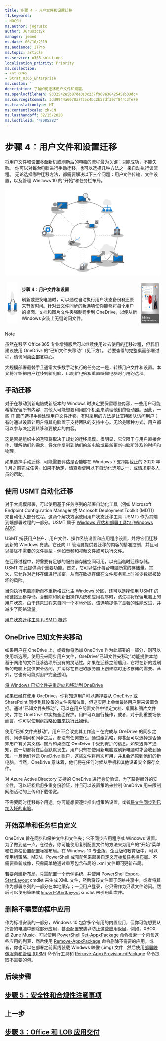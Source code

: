 ```yaml
---
title: 步骤 4 - 用户文件和设置迁移
f1.keywords:
- NOCSH
ms.author: jogruszc
author: JGruszczyk
manager: jemed
ms.date: 06/10/2019
ms.audience: ITPro
ms.topic: article
ms.service: o365-solutions
localization_priority: Priority
ms.collection:
- Ent_O365
- Strat_O365_Enterprise
ms.custom: ''
description: 了解如何迁移用户文件和设置。
ms.openlocfilehash: 9332542e5b87de3e3c237f969a3842545eb03dc4
ms.sourcegitcommit: 3dd9944a6070a7f35c4bc2b57df397f844c3fe79
ms.translationtype: HT
ms.contentlocale: zh-CN
ms.lasthandoff: 02/15/2020
ms.locfileid: "42085282"
---
```

# <a name="step-4-user-files-and-settings-migration"></a>步骤 4：用户文件和设置迁移

将用户文件和设置移至新机或刷新后的电脑的流程最为关键；只能成功，不能失败。 你可以对每台电脑进行手动迁移，也可以选择几种方法之一来自动执行该流程。 无论选择哪种迁移方法，都需要解决以下三个问题：用户文件传输、文件设置，以及管理 Windows 10 的“开始”和任务栏布局。

![](../media/step-4-user-files-and-settings-migration-media/step-4-user-files-and-settings-migration-media-1.png)

<table>
<thead>
<td><img src="../media/desktop-deployment-center-home-media/desktop-deployment-center-home-media-7.png" alt="Step 4" height="135" width="135" /></td>
<td><p><strong>步骤 4：用户文件和设置</strong></p>
<p>刷新或更换电脑时，可以通过自动执行用户状态备份和还原来节省时间。针对云文件同步的新选项使你能够将每个用户的桌面、文档和图片文件夹强制同步到 OneDrive，以便从新 Windows 安装上无缝访问文件。</p></td>
<td><a href="https://aka.ms/ddev4" target="_blank"><img src="../media/desktop-deployment-center-home-media/desktop-deployment-center-home-media-17.png" alt="Step 4" height="130" width="231" /></a></td>
</thead>
</table>

>[!NOTE]
>虽然在移至 Office 365 专业增强版后可以继续使用过去使用的迁移过程，但我们建议使用 OneDrive 的“已知文件夹移动”（见下方）。 若要查看的完整桌面部署过程，请访问[桌面部署中心](https://aka.ms/HowToShift)。
>

大规模部署最棘手且通常大多数手动执行的任务之一是，转移用户文件和设置。本文将介绍把用户迁移到新电脑、已刷新电脑和重置映像电脑时可用的选项。

## <a name="manual-migration"></a>手动迁移

对于在移动到新电脑或新版本的 Windows 时决定要保留哪些内容，一些用户可能希望保留所有内容，其他人可能想要利用这个机会来清理他们的驱动器。因此，一些 IT 部门选择手动处理用户文件迁移，有时采用的方法是让支持团队访问用户；有时通过设置让用户将其电脑置于支持团队的支持中心。无论是哪种方式，用户都可以参与决定要转移和要放弃的内容。

这是否是组织中的选项将取决于规划的迁移规模。很明显，它仅限于与用户直接合作、理解他们的需求、将文件复制到他们的新电脑或最新更新电脑所涉及的时间和物理。

如果选择手动迁移，可能需要评估是否能够在 Windows 7 支持期截止的 2020 年 1 月之前完成任务。如果不确定，请查看使用以下自动化选项之一，或请求更多人员的帮助。

## <a name="automated-migration-using-usmt"></a>使用 USMT 自动化迁移 

对于大规模部署，可以使用基于任务序列的部署自动化工具（例如 Microsoft Endpoint Configuration Manager 或 Microsoft Deployment Toolkit (MDT)）来自动化大部分过程。这两个解决方案使用用户状态迁移工具 (USMT) 作为其端到端部署过程的一部分。USMT 属于 [Windows 评估和部署工具包 (Windows ADK)](https://docs.microsoft.com/windows-hardware/get-started/adk-install)

USMT 捕获用户帐户、用户文件、操作系统设置和应用程序设置，并将它们迁移到新的 Windows 安装。它还向 IT 管理员提供要迁移的内容的精准控制，并且可以排除不需要的文件类型 - 例如音频和视频文件或可执行文件。

在迁移过程中，将需要有足够的服务器存储空间可用，以充当临时迁移存储。USMT 在此提供两个重要功能。首先，它可以估计每台电脑所需的存储量。其次，它允许对迁移存储进行加密，从而在数据存储在文件服务器上时减少数据被破坏的风险。

当你执行电脑刷新而不重新格式化主 Windows 分区，还可以选择使用 USMT 的硬链接迁移存储。当删除和刷新旧操作系统和应用程序时，该过程将保留电脑上的用户状态。由于还原过程来自同一个本地分区，该选项提供了显著的性能改进，并减少了网络流量。

[用户状态迁移工具 (USMT) 概述](https://docs.microsoft.com/windows/deployment/usmt/usmt-overview)

## <a name="onedrive-known-folder-move"></a>OneDrive 已知文件夹移动

如果用户在 OneDrive 上，或者你将添加 OneDrive 作为此部署的一部分，则可以使用新选项。使用云来同步用户文件，OneDrive“已知文件夹移动”功能提供本地基于网络的文件迁移选项所没有的灵活性。如果在迁移之前启用，它将在新的或刷新的电脑上提供安全访问，并消除在自己的服务器上创建临时迁移存储的需要。此外，它也有可能对用户完全透明。

[将 Windows 已知文件夹重定向和移动到 OneDrive](https://docs.microsoft.com/onedrive/redirect-known-folders)

如果已经在使用 OneDrive，你将知道用户可以选择要从 OneDrive 或 SharePoint 同步到其设备的文件夹和位置，但这实际上会给最终用户带来设置负担。通过“已知文件夹移动”，可以在用户配置文件中锁定文档、桌面和图片文件夹，并在 OneDrive 中实施全面保护。用户可以自行操作，或者，对于此重要场景而言，你可以[使用组策略设置来执行此操作](https://docs.microsoft.com/onedrive/use-group-policy?redirectSourcePath=%252fen-us%252farticle%252fUse-Group-Policy-to-control-OneDrive-sync-client-settings-0ecb2cf5-8882-42b3-a6e9-be6bda30899c)。

使用“已知文件夹移动”，用户不会改变其工作流 – 在完成与 OneDrive 的同步之前、同步期间和同步之后，都没有任何变化。通过组策略，你甚至可以选择是否通知用户有关其文档、图片和桌面在 OneDrive 中受到保护的信息。如果选择不通知，这一切都将在后台默默发生。用户只有在使用新电脑或刷新电脑时才会收到通知。一旦他们登录 OneDrive 账户，这些文件将再次可用，并且会还原到他们的新电脑。当然，OneDrive 意味着，他们将在任何时候从手机和其他设备安全保存文件。

对 Azure Active Directory 支持的 OneDrive 进行身份验证，为了获得额外的安全性，可以轻松启用多重身份验证，并且可以设置策略来控制 OneDrive 用来限制网络活动的上传和下载带宽。

不需要同时迁移每个用途。你可能想要逐步推出组策略设置，或者[将文件同步到已加入域的电脑](https://docs.microsoft.com/powershell/module/sharepoint-online/Set-SPOTenantSyncClientRestriction?view=sharepoint-ps)。

## <a name="start-menu-and-task-bar-customization"></a>开始菜单和任务栏自定义

OneDrive 旨在同步和保护文件和文件夹；它不同步应用程序或 Windows 设置。为了做到这一点，在过去，你可能使用复制配置文件的方法来为用户的“开始”菜单和任务栏设置配置标准布局。在 Windows 10 专业版、企业版和教育版中，可以使用组策略、MDM、PowerShell 或预配包来部署[自定义开始和任务栏布局](https://docs.microsoft.com/windows/configuration/windows-10-start-layout-options-and-policies)。不需要重新成像，只需简单地通过重写包含布局的 .xml 文件即可更新布局。

若要创建新布局，只需配置一个示例系统，并使用 PowerShell [Export-StartLayout](https://docs.microsoft.com/powershell/module/startlayout/export-startlayout?view=win10-ps) cmdlet 来生成 XML 文件，然后将该文件置于网络共享中，或者将其作为部署序列的一部分在本地缓存；一旦用户登录，它只需作为只读文件访问。然后可以使用策略或 [Import-StartLayout](https://docs.microsoft.com/powershell/module/startlayout/import-startlayout?view=win10-ps) cmdlet 来引用此文件。

## <a name="removing-unwanted-in-box-apps"></a>删除不需要的框中应用

作为标准安装的一部分，Windows 10 包含多个有用的内置应用，但你可能想要从托管的电脑中删除部分应用，甚至配置安装以防止这些应用返回，例如，XBOX 或 Zune Music。可以使用 [PowerShell Get-AppxPackage](https://technet.microsoft.com/library/hh856044.aspx) 命令检索一个包含这些应用的列表，然后使用 [Remove-AppxPackage](https://technet.microsoft.com/library/hh856038.aspx) 命令删除不需要的应用。或者，你也可以在部署之前离线装载 Windows 映像 (.img) 文件，然后使用[部署映像服务和管理 (DISM)](https://docs.microsoft.com/windows-hardware/manufacture/desktop/what-is-dism) 命令行工具和 [Remove-AppxProvisionedPackage](https://docs.microsoft.com/powershell/module/dism/remove-appxprovisionedpackage?view=win10-ps) 命令提取不需要的包。

## <a name="next-step"></a>后续步骤

## <a name="step-5-security-and-compliance-considerationshttpsakamsmdd5"></a>[步骤 5：安全性和合规性注意事项](https://aka.ms/mdd5)

## <a name="previous-step"></a>上一步

## <a name="step-3-office-and-lob-app-deliveryhttpsakamsmdd3"></a>[步骤 3：Office 和 LOB 应用交付](https://aka.ms/mdd3)
